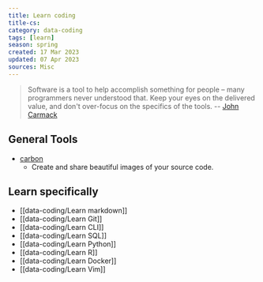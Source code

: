 ```yaml
---
title: Learn coding
title-cs: 
category: data-coding
tags: [learn]
season: spring
created: 17 Mar 2023
updated: 07 Apr 2023
sources: Misc
---
```


> Software is a tool to help accomplish something for people – many programmers never understood that. Keep your eyes on the delivered value, and don't over-focus on the specifics of the tools.
> -- [John Carmack](https://twitter.com/ID_AA_Carmack/status/1637087219591659520?s=20)

## General Tools
- [carbon](https://carbon.now.sh/)
	- Create and share beautiful images of your source code.

## Learn specifically
- [[data-coding/Learn markdown]]
- [[data-coding/Learn Git]]
- [[data-coding/Learn CLI]]
- [[data-coding/Learn SQL]]
- [[data-coding/Learn Python]]
- [[data-coding/Learn R]]
- [[data-coding/Learn Docker]]
- [[data-coding/Learn Vim]]